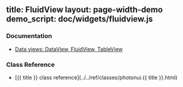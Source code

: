 title: FluidView
layout: page-width-demo
demo_script: doc/widgets/fluidview.js
---

### Documentation

* [Data views: DataView, FluidView, TableView](../data-views.html)

### Class Reference

* [{{ title }} class reference](../../ref/classes/photonui.{{ title }}.html)
